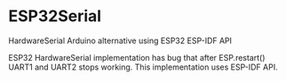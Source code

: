 # ESP32Serial
HardwareSerial Arduino alternative using ESP32 ESP-IDF API

ESP32 HardwareSerial implementation has bug that after ESP.restart() UART1 and UART2 stops working. This implementation uses ESP-IDF API.
